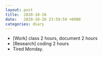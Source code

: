 ```yaml
---
layout: post
title:  2020-10-26
date:   2020-10-26 23:59:59 +0900
categories: diary
---
```


- [Work] class 2 hours, document 2 hours
- [Research] coding 2 hours
- Tired Monday.
